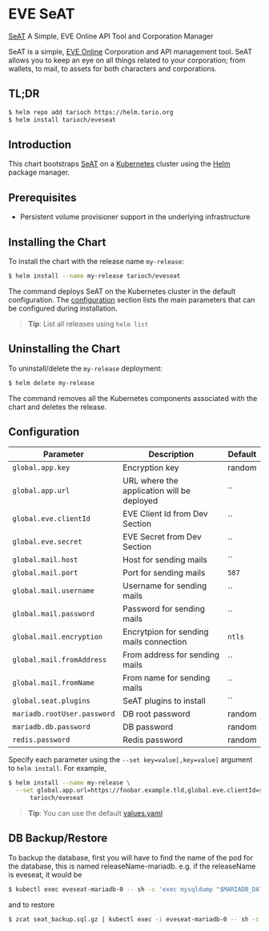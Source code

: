 # EVE SeAT

[SeAT](https://github.com/eveseat/seat) A Simple, EVE Online API Tool and Corporation Manager 

SeAT is a simple, [EVE Online](https://www.eveonline.com) Corporation and API management tool. SeAT allows you to keep an eye on all things related to your corporation; from wallets, to mail, to assets for both characters and corporations.

## TL;DR
```bash
$ helm repo add tarioch https://helm.tario.org
$ helm install tarioch/eveseat
```

## Introduction

This chart bootstraps [SeAT](https://github.com/eveseat/seat) on a [Kubernetes](http://kubernetes.io) cluster using the [Helm](https://helm.sh) package manager.

## Prerequisites

* Persistent volume provisioner support in the underlying infrastructure

## Installing the Chart
To install the chart with the release name `my-release`:

```bash
$ helm install --name my-release tarioch/eveseat
```

The command deploys SeAT on the Kubernetes cluster in the default configuration. The [configuration](#configuration) section lists the main parameters that can be configured during installation.

> **Tip**: List all releases using `helm list`

## Uninstalling the Chart

To uninstall/delete the `my-release` deployment:

```bash
$ helm delete my-release
```

The command removes all the Kubernetes components associated with the chart and deletes the release.

## Configuration

|             Parameter                     |                     Description                     |                              Default                              |
|-------------------------------------------|-----------------------------------------------------|-------------------------------------------------------------------|
| `global.app.key`                          | Encryption key                                      | random                                                            |
| `global.app.url`                          | URL where the application will be deployed          | ``                                                                |
| `global.eve.clientId`                     | EVE Client Id from Dev Section                      | ``                                                                |
| `global.eve.secret`                       | EVE Secret from Dev Section                         | ``                                                                |
| `global.mail.host`                        | Host for sending mails                              | ``                                                                |
| `global.mail.port`                        | Port for sending mails                              | `587`                                                             |
| `global.mail.username`                    | Username for sending mails                          | ``                                                                |
| `global.mail.password`                    | Password for sending mails                          | ``                                                                |
| `global.mail.encryption`                  | Encrytpion for sending mails connection             | `ntls`                                                            |
| `global.mail.fromAddress`                 | From address for sending mails                      | ``                                                                |
| `global.mail.fromName`                    | From name for sending mails                         | ``                                                                |
| `global.seat.plugins`                     | SeAT plugins to install                             | ``                                                                |
| `mariadb.rootUser.password`               | DB root password                                    | random                                                            |
| `mariadb.db.password`                     | DB password                                         | random                                                            |
| `redis.password`                          | Redis password                                      | random                                                            |

Specify each parameter using the `--set key=value[,key=value]` argument to `helm install`. For example,

```bash
$ helm install --name my-release \
  --set global.app.url=https://foobar.example.tld,global.eve.clientId=secret,global.eve.secret=secret \
      tarioch/eveseat
```

> **Tip**: You can use the default [values.yaml](values.yaml)

## DB Backup/Restore

To backup the database, first you will have to find the name of the pod for the database, this is named releaseName-mariadb. e.g. if the releaseName is eveseat, it would be

```bash
$ kubectl exec eveseat-mariadb-0 -- sh -c 'exec mysqldump "$MARIADB_DATABASE" -u"$MARIADB_USER" -p"$MARIADB_PASSWORD"' | gzip > seat_backup.sql.gz
```

and to restore

```bash
$ zcat seat_backup.sql.gz | kubectl exec -i eveseat-mariadb-0 -- sh -c 'exec mysql "$MARIADB_DATABASE" -u"$MARIADB_USER" -p"$MARIADB_PASSWORD"'
```

